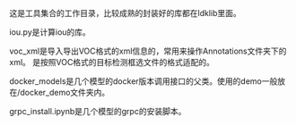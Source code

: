 这是工具集合的工作目录，比较成熟的封装好的库都在ldklib里面。

iou.py是计算iou的库。

voc_xml是导入导出VOC格式的xml信息的，常用来操作Annotations文件夹下的xml。
是按照VOC格式的目标检测框选文件的格式适配的。

docker_models是几个模型的docker版本调用接口的父类。使用的demo一般放在/docker_demo文件夹内。

grpc_install.ipynb是几个模型的grpc的安装脚本。
